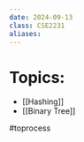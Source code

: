 ```yaml
---
date: 2024-09-13
class: CSE2231
aliases:
---
```

# Topics:
- [[Hashing]]
- [[Binary Tree]]

#toprocess 